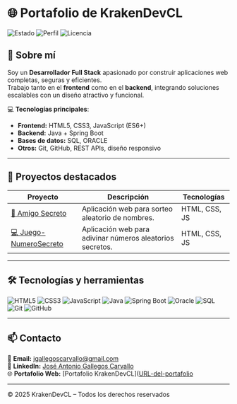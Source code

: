 # 🌐 Portafolio de KrakenDevCL

![Estado](https://img.shields.io/badge/Estado-Activo-brightgreen?style=for-the-badge)
![Perfil](https://img.shields.io/badge/Perfil-Full%20Stack-blue?style=for-the-badge)
![Licencia](https://img.shields.io/badge/Licencia-Freeware-purple?style=for-the-badge)

## 👋 Sobre mí
Soy un **Desarrollador Full Stack** apasionado por construir aplicaciones web completas, seguras y eficientes.  
Trabajo tanto en el **frontend** como en el **backend**, integrando soluciones escalables con un diseño atractivo y funcional.

💻 **Tecnologías principales**:  
- **Frontend:** HTML5, CSS3, JavaScript (ES6+)
- **Backend:** Java + Spring Boot
- **Bases de datos:** SQL, ORACLE
- **Otros:** Git, GitHub, REST APIs, diseño responsivo

---

## 🚀 Proyectos destacados

| Proyecto | Descripción | Tecnologías |
|----------|-------------|-------------|
| [🎯 Amigo Secreto](https://krakendevcl.github.io/Amigo-secreto/) | Aplicación web para sorteo aleatorio de nombres. | HTML, CSS, JS |
| [💻 Juego-NumeroSecreto](https://krakendevcl.github.io/Juego-NumeroSecreto/) | Aplicación web para adivinar números aleatorios secretos. | HTML, CSS, JS |

---

## 🛠 Tecnologías y herramientas

![HTML5](https://img.shields.io/badge/HTML5-E34F26?logo=html5&logoColor=fff&style=for-the-badge)
![CSS3](https://img.shields.io/badge/CSS3-1572B6?logo=css3&logoColor=fff&style=for-the-badge)
![JavaScript](https://img.shields.io/badge/JavaScript-F7DF1E?logo=javascript&logoColor=000&style=for-the-badge)
![Java](https://img.shields.io/badge/Java-007396?logo=java&logoColor=fff&style=for-the-badge)
![Spring Boot](https://img.shields.io/badge/Spring_Boot-6DB33F?logo=springboot&logoColor=fff&style=for-the-badge)
![Oracle](https://img.shields.io/badge/Oracle-F80000?logo=oracle&logoColor=fff&style=for-the-badge)
![SQL](https://img.shields.io/badge/SQL-003B57?logo=sqlite&logoColor=fff&style=for-the-badge)
![Git](https://img.shields.io/badge/Git-F05032?logo=git&logoColor=fff&style=for-the-badge)
![GitHub](https://img.shields.io/badge/GitHub-181717?logo=github&logoColor=fff&style=for-the-badge)

---

## 📫 Contacto

📧 **Email:** jgallegoscarvallo@gmail.com  
💼 **LinkedIn:** [José Antonio Gallegos Carvallo](https://www.linkedin.com/in/jos%C3%A9-antonio-gallegos-carvallo-960672161/)  
🌐 **Portafolio Web:** [Portafolio KrakenDevCL]([URL-del-portafolio](https://krakendevcl.github.io/Portafolio/index.html)  

---

© 2025 KrakenDevCL – Todos los derechos reservados
